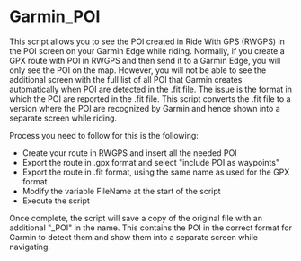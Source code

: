 # Garmin_POI

This script allows you to see the POI created in Ride With GPS (RWGPS) in the POI screen on your Garmin Edge while riding. Normally, if you create a GPX route with POI in RWGPS and then send it to a Garmin Edge, you will only see the POI on the map. However, you will not be able to see the additional screen with the full list of all POI that Garmin creates automatically when POI are detected in the .fit file. The issue is the format in which the POI are reported in the .fit file. This script converts the .fit file to a version where the POI are recognized by Garmin and hence shown into a separate screen while riding.

Process you need to follow for this is the following:
 - Create your route in RWGPS and insert all the needed POI
 - Export the route in .gpx format and select "include POI as waypoints"
 - Export the route in .fit format, using the same name as used for the GPX format
 - Modify the variable FileName at the start of the script
 - Execute the script

Once complete, the script will save a copy of the original file with an additional "_POI" in the name. This contains the POI in the correct format for Garmin to detect them and show them into a separate screen while navigating.

